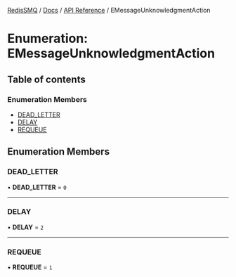 [RedisSMQ](../../../README.md) / [Docs](../../README.md) / [API Reference](../README.md) / EMessageUnknowledgmentAction

# Enumeration: EMessageUnknowledgmentAction

## Table of contents

### Enumeration Members

- [DEAD\_LETTER](EMessageUnknowledgmentAction.md#dead_letter)
- [DELAY](EMessageUnknowledgmentAction.md#delay)
- [REQUEUE](EMessageUnknowledgmentAction.md#requeue)

## Enumeration Members

### DEAD\_LETTER

• **DEAD\_LETTER** = ``0``

___

### DELAY

• **DELAY** = ``2``

___

### REQUEUE

• **REQUEUE** = ``1``
